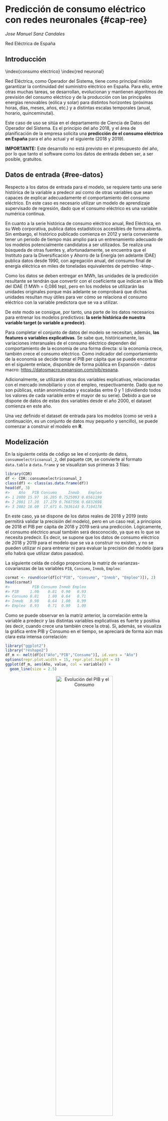 
# Predicción de consumo eléctrico con redes neuronales  {#cap-ree}

*Jose Manuel Sanz Candales*

Red Eléctrica de España

## Introducción
\index{consumo eléctrico}
\index{red neuronal}

Red Eléctrica, como Operador del Sistema, tiene como principal misión garantizar la continuidad del suministro eléctrico en España. Para ello, entre otras muchas tareas, se desarrollan, evolucionan y mantienen algoritmos de previsión del consumo eléctrico y de la producción con las principales energías renovables (eólica y solar) para distintos horizontes (próximas horas, días, meses, años, etc.) y a distintas escalas temporales (anual, horario, quinceminutal).

Este caso de uso se sitúa en el departamento de Ciencia de Datos del Operador del Sistema. Es el principio del año 2018, y el área de planificación de la empresa solicita una **predicción de el consumo eléctrico en España** para el año actual y el siguiente (2018 y 2019).

**IMPORTANTE:** Este desarrollo no está previsto en el presupuesto del año, por lo que tanto el software como los datos de entrada deben ser, a ser posible, gratuitos.

## Datos de entrada {#ree-datos}

Respecto a los datos de entrada para el modelo, se requiere tanto una serie histórica de la variable a predecir así como de otras variables que sean capaces de explicar adecuadamente el comportamiento del consumo eléctrico. En este caso es necesario utilizar un modelo de aprendizaje supervisado de regresión, dado que el consumo eléctrico es una variable numérica continua.

En cuanto a la serie histórica de consumo eléctrico anual, Red Eléctrica, en su Web corporativa, publica datos estadísticos accesibles de forma abierta. Sin embargo, el histórico publicado comienza en 2012 y sería conveniente tener un periodo de tiempo más amplio para un entrenamiento adecuado de los modelos potencialmente candidatos a ser utilizados. Se realiza una búsqueda de otras fuentes y, afortunadamente, se encuentra que el Instituto para la Diversificación y Ahorro de la Energía (en adelante IDAE) publica datos desde 1990, con agregación anual, del consumo final de energía eléctrica en miles de toneladas equivalentes de petróleo -ktep-.  

Como los datos se deben entregar en MWh, las unidades de la predicción resultante se tendrán que convertir con el coeficiente que indican en la Web del IDAE (1 MWh = 0,086 tep), pero en los modelos se utilizarán las unidades originales porque más adelante se comprobará que dichas unidades resultan muy útiles para ver cómo se relaciona el consumo eléctrico con la variable predictora que se va a utilizar.

De este modo se consigue, por tanto, una parte de los datos necesarios para entrenar los modelos predictivos: **la serie histórica de nuestra variable target (o variable a predecir)**.

Para completar el conjunto de datos del modelo se necesitan, además, **las features o variables explicativas**. Se sabe que, históricamente, las variaciones interanuales de el consumo eléctrico dependen del comportamiento de la economía de una forma directa: si la economía crece, también crece el consumo eléctrico. Como indicador del comportamiento de la economía se decide tomar el PIB per cápita que se puede encontrar en el siguiente enlace, disponible de forma pública en Expansión - datos macro: https://datosmacro.expansion.com/pib/espana.

Adicionalmente, se utilizarán otras dos variables explicativas, relacionadas con el mercado inmobiliario y con el empleo, respectivamente. Dado que no son públicas, están anonimizadas y escaladas entre 0 y 1 (dividiendo todos los valores de cada variable entre el mayor de su serie). Debido a que se dispone de datos de estas dos variables desde el año 2000, el dataset comienza en este año.

Una vez definido el dataset de entrada para los modelos (como se verá a continuación, es un conjunto de datos muy pequeño y sencillo), se puede comenzar a construir el modelo en **R**.


## Modelización

En la siguiente celda de código se lee el conjunto de datos, `consumoelectricoanual_2`,  del paquete `CDR`, se convierte al formato `data.table` a `data.frame` y se visualizan sus primeras 3 filas:



```r
library(CDR)
df <- CDR::consumoelectricoanual_2
class(df) <- class(as.data.frame(df))
head(df, 3)
#>    Año   PIB Consumo     Inmob    Empleo
#> 1 2000 15.97  16.205 0.7525093 0.6561190
#> 2 2001 17.20  17.279 0.7687356 0.6832698
#> 3 2002 18.09  17.671 0.7836143 0.7104178
```


En este caso, ya se dispone de los datos reales de 2018 y 2019 (esto permitirá validar la precisión del modelo), pero en un caso real, a principios de 2018 el PIB per cápita de 2018 y 2019 será una predicción. Lógicamente, el consumo eléctrico anual también será desconocido, ya que es lo que se necesita predecir. Es decir, se supone que los datos de consumo eléctrico de 2018 y 2019 para el modelo que se va a construir no existen, y no se pueden utilizar ni para entrenar ni para evaluar la precisión del modelo (para ello habrá que utilizar datos pasados).

La siguiente celda de código proporciona la matriz de varianzas-covarianzas de las variables `PIB`, `Consumo`, `Inmob`, `Empleo`:


```r
cormat <- round(cor(df[c("PIB", "Consumo", "Inmob", "Empleo")]), 2)
head(cormat)
#>          PIB Consumo Inmob Empleo
#> PIB     1.00    0.81  0.90   0.93
#> Consumo 0.81    1.00  0.64   0.71
#> Inmob   0.90    0.64  1.00   0.99
#> Empleo  0.93    0.71  0.99   1.00
```

Como se puede observar en la matriz anterior, la correlación entre la variable a predecir y las distintas variables explicativas es fuerte y positiva (es decir, cuando crece una también crece la otra). Si, además, se visualiza la gráfica entre PIB y Consumo en el tiempo, se apreciará de forma aún más clara esta intensa correlación:


```r
library("ggplot2")
library("reshape2")
df_m <- melt(df[c("Año","PIB","Consumo")], id.vars = "Año")
options(repr.plot.width = 15, repr.plot.height = 8)
ggplot(df_m, aes(Año, value, col = variable)) +
  geom_line(size = 2.5)
```

<div class="figure" style="text-align: center">
<img src="212054_cd_electricidad_files/figure-html/plot-ree1-1.png" alt="Evolución del PIB y el Consumo" width="60%" />
<p class="caption">(\#fig:plot-ree1)Evolución del PIB y el Consumo</p>
</div>


En la Fig. \@ref(fig:plot-ree1) se observa que las curvas que representan la evolución temporal de ambas variables están prácticamente superpuestas, pero desde 2006 líneas se separan. ¿A qué puede deberse? Uno de los principales motivos probablemente sean las medidas de eficiencia energética que se han ido introduciendo en los últimos lustros (iluminación led, electrodomésticos, dispositivos con menor consumo, etc.).

Una vez se han explorado los datos (en este caso ha sido muy breve, pero es muy habitual en proyectos reales que la exploración y limpieza de los datos requiera en torno al 80% del tiempo), se procederá a dividir el conjunto de datos (desde 2000 hasta 2017, ya que 2018 y 2019 son los años a los que se pretende dar respuesta, por lo que se supone que no es conocido todavía) en dos partes: 

(i) entrenamiento+validación (90% de las filas)
(ii) test (10% restante)

Previamente a esto, se debe escalar también la variable PIB a valores entre 0 y 1, para que la red neuronal funcione de forma correcta:


```r
# estandarizar la variable explicativa "PIB" entre 0 y 1
df$PIB = df$PIB/max(df$PIB)
set.seed(123)
df_aux <- df[df$Año < 2018, ]
n <- nrow(df_aux)
trainIndex <- sample(1:n, size = round(0.85 * n), replace = FALSE)
df_train <- df_aux[trainIndex, ]
df_test <- df_aux[-trainIndex, ]
df_test
```

Ahora se deberían probar distintos modelos de machine learning \index{machine learning} y comparar sus resultados para determinar cuál es el más preciso para este conjunto de datos. En este ejemplo, por simplicidad no se incluye este proceso de prueba y comparación entre distintos modelos, que en el caso de uso real da lugar elegir una red neuronal \index{red neuronal} simple o  perceptrón multicapa  (véase Cap. \@ref(capNN)), también conocido por su acrónimo en inglés MLP (*Multi Layer Perceptron*), que se utilizará más adelante en este capítulo al obtener los mejores resultados.

Para elegir los hiperparámetros \index{hiperparámetros} que mejor resultado obtienen para el modelo se van a utilizar dos técnicas que son *grid search* (para probar distintas combinaciones de hiperparámetros) y cross validation (para entrenar y validar aprovechando todos los registros del conjunto de entrenamiento-validación).

En este caso de uso, se van a hacer distintas pruebas combinando el número de neuronas por cada capa oculta. En concreto, en la primera y la segunda capa oculta se va a dejar un número constante de neuronas (5), y es en la tercera capa oculta donde se va a probar con 4 neuronas y 6 neuronas. Es decir, se entrenará un modelo con 5 neuronas en cada capa oculta y otro con 5 neuronas en las dos primeras capas y 6 neuronas en la tercera capa.

En la siguiente celda, se importan los paquetes necesarios (neuralnet y caret), se construye la estructura de la red en la variable 'grid' y se define el número de *folds* (en cuántas partes se divide en conjunto de entrenamiento para entrenar y validar con todos los datos del conjunto) de la validación cruzada. Por último, se entrena el modelo.

El proceso está muy simplificado para que sea fácil de entender. No obstante, lo habitual en la práctica es probar más opciones de *grid search* y hacer una división mayor del conjunto de datos para *cross validation* \index{cross validation} (es bastante habitual entre 5 y 10 folds):

```r
# lee paquetes
library("neuralnet")
library("caret")
# define la estructura de la red
grid <- expand.grid(layer1 = c(5), layer2 = c(5), layer3 = c(4,5))
# establece semilla para que los resultados del entrenamiento sean siempre los mismos
set.seed(123)
# define el número de folds en validación cruzada
train_control <- trainControl(method = "cv",
                              number = 2,
                              verbose = TRUE)
# entrenar el modelo
model <- train(Consumo ~ PIB+Inmob+Empleo,
               data = df_train,
               trControl = train_control,
               method = "neuralnet",
               tuneGrid = grid)
```

Para mostrar los resultados se aplica la función 'print' sobre la variable 'model', cuya salida es el texto comentado debajo de la línea de 'print'.

```r
print(model)
#> Neural Network
#>
#> 15 samples
#> 3 predictor
#>
#> No pre-processing
#> Resampling: Cross-Validated (2 fold)
#> Summary of sample sizes: 8, 7
#> Resampling results across tuning parameters:
#>
#>  layer3  RMSE       Rsquared  MAE      
#>  4       0.9713547  0.7631649 0.8521702
#>  5       0.9452518  0.72532010.8165410
#>
#> Tuning parameter 'layer1' was held constant at a value of 5
#> Tuning parameter 'layer2' was held constant at a value of 5
#> RMSE was used to select the optimal model using the smallest value.
#> The final values used for the model were layer1 = 5, layer2 = 5 and layer3 = 5.
```
El modelo con mejor resultado (menor error en el conjunto de entrenamiento / validación) es el que tiene 3 capas con 5 neuronas cada una. Con este modelo, se predice el consumo eléctrico con el modelo entrenado para la parte del conjunto de datos que se habían reservado para test (años 2006 y 2007), para comprobar que el modelo generaliza bien (es decir, para datos nuevos los resultados de las predicciones tienen un error del orden de los que resultan del entrenamiento del modelo). Para ello, se calcula, por ejemplo, el MAE de las predicciones para dicho conjunto de test:


```r
df_test[c("Año", "Consumo")]
#> Año     Consumo
#> 7  2006 21.163
#> 8  2007 21.564
#> 18 2017 20.559

predict(model, df_test)
#>       7        8       18
#>   21.50816 21.83445 20.12596

MAE_test = (abs(21.163-21.50816)+abs(21.564-21.83445)+abs(20.559-20.12596))/3
MAE_test
```

El modelo seleccionado ya está listo para realizar predicciones de consumo eléctrico para los años solicitados (2018 y 2019). Como se avanzó anteriormente, el objetivo del conjunto de test es comprobar la precisión del modelo con datos totalmente desconocidos para él (es decir, no utilizados en la fase de entrenamiento-validación), principalmente para asegurar que el modelo funciona bien para datos distintos a los utilizados en el entrenamiento.

Para predecir el consumo eléctrico anual para 2018 y 2019, que es el dato que solicitaron desde el área de planificación de la empresa. Simplemente se utiliza la función `predict()` del modelo. Previamente, añade una columna en el conjunto de datos original -df- que contendrá los valores predichos, para más adelante comprobar gráficamente el valor predicho frente al real que, en este caso ficticio, ya es conocido:


```r
df["Prediccion_MLP"] <- NA
```

Ahora se hace la predicción del año 2018 y se añade el resultado a esta nueva columna del conjunto de datos:


```r
df_pred_2018 <- df[df$Año == 2018, ]
df$Prediccion_MLP[df$Año == 2018] <- predict(model, df_pred_2018[c("PIB","Inmob","Empleo")])
```

Se hace también la predicción para el año 2019 y se visualizan las predicciones añadidas al conjunto de datos para ambos años:


```r
df_pred_2019 <- df[df$Año == 2019, ]
df$Prediccion_MLP[df$Año == 2019] <- predict(model, df_pred_2019[c("PIB","Inmob","Empleo")])
tail(df, 3)
#>    Año Consumo Prediccion_MLP
#> 18 2017 20.559          NA
#> 19 2018 20.504    20.22787
#> 20 2019 20.166    20.16409
```

Estos son los datos que se entregarían como resultado de la petición de información (convertidos a MWh aplicando el coeficiente que se mencionó en la Secc. \ref{ree-datos}).

Claro está, en el momento que se entregan las predicciones para 2018 y 2019 todavía no se sabría cómo de precisas han sido, pero a principios de 2020 sí es posible calcular la bondad del modelo seleccionado, y es lo que se hará en las siguientes celdas:



```r
df_m_mlp <- melt(df[c("Año","Consumo","Prediccion_MLP")], id.vars = "Año")
ggplot(df_m_mlp, aes(Año, value, col = variable)) +  
  geom_point(size = 2) + 
  geom_line()
```

<div class="figure" style="text-align: center">
<img src="img/212054PIBConsumoPrediccion.png" alt="Consumo y predicción del modelo de red neuronal MLP" width="60%" />
<p class="caption">(\#fig:reshape-plot-ree2)Consumo y predicción del modelo de red neuronal MLP</p>
</div>


En la Fig. \@ref(fig:reshape-plot-ree2), las predicciones (puntos azules) tienen unos errores del orden de los que se habían visto en el conjunto de test cuando se hizo el entrenamiento de los modelos, por lo que parece que no hay sobreentrenamiento\index{sobreentrenamiento} en el modelo.
